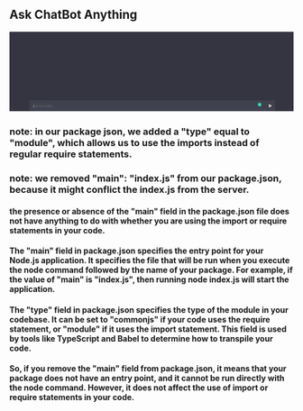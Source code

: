 ## Ask ChatBot Anything 

<img src="chatbot.png" alt="chatbot"/>

### note: in our package json, we added a "type" equal to "module", which allows us to use the imports instead of regular require statements. 
### note: we removed "main": "index.js" from our package.json, because it might conflict the index.js from the server.
####  the presence or absence of the "main" field in the package.json file does not have anything to do with whether you are using the import or require statements in your code.
####  The "main" field in package.json specifies the entry point for your Node.js application. It specifies the file that will be run when you execute the node command followed by the name of your package. For example, if the value of "main" is "index.js", then running node index.js will start the application.
####  The "type" field in package.json specifies the type of the module in your codebase. It can be set to "commonjs" if your code uses the require statement, or "module" if it uses the import statement. This field is used by tools like TypeScript and Babel to determine how to transpile your code.
####  So, if you remove the "main" field from package.json, it means that your package does not have an entry point, and it cannot be run directly with the node command. However, it does not affect the use of import or require statements in your code.